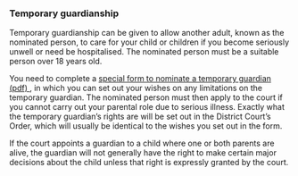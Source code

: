 ###  Temporary guardianship

Temporary guardianship can be given to allow another adult, known as the
nominated person, to care for your child or children if you become seriously
unwell or need be hospitalised. The nominated person must be a suitable person
over 18 years old.

You need to complete a [ special form to nominate a temporary guardian (pdf)
](https://www.treoir.ie/wp-content/uploads/2018/03/nomination-form.pdf) , in
which you can set out your wishes on any limitations on the temporary
guardian. The nominated person must then apply to the court if you cannot
carry out your parental role due to serious illness. Exactly what the
temporary guardian’s rights are will be set out in the District Court’s Order,
which will usually be identical to the wishes you set out in the form.

If the court appoints a guardian to a child where one or both parents are
alive, the guardian will not generally have the right to make certain major
decisions about the child unless that right is expressly granted by the court.

